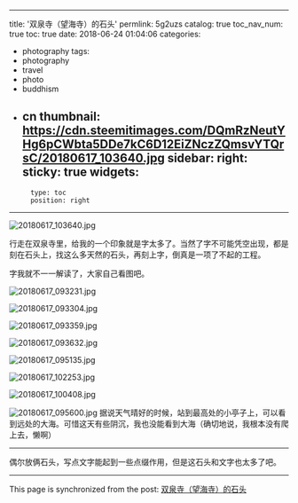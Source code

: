 
---
title: '双泉寺（望海寺）的石头'
permlink: 5g2uzs
catalog: true
toc_nav_num: true
toc: true
date: 2018-06-24 01:04:06
categories:
- photography
tags:
- photography
- travel
- photo
- buddhism
- cn
thumbnail: https://cdn.steemitimages.com/DQmRzNeutYHg6pCWbta5DDe7kC6D12EiZNczZQmsvYTQrsC/20180617_103640.jpg
sidebar:
    right:
        sticky: true
widgets:
    -
        type: toc
        position: right
---


![20180617_103640.jpg](https://cdn.steemitimages.com/DQmRzNeutYHg6pCWbta5DDe7kC6D12EiZNczZQmsvYTQrsC/20180617_103640.jpg)

行走在双泉寺里，给我的一个印象就是字太多了。当然了字不可能凭空出现，都是刻在石头上，找这么多天然的石头，再刻上字，倒真是一项了不起的工程。

字我就不一一解读了，大家自己看图吧。

![20180617_093231.jpg](https://cdn.steemitimages.com/DQmX9KB3eWgAh5wcetz1fTm74QS2XLA4oebjpAvFnfNTSNb/20180617_093231.jpg)

![20180617_093304.jpg](https://cdn.steemitimages.com/DQmeWw66un1EaefRb8cvpZhQFSoXGP12ZFGCwAdEdZY99ND/20180617_093304.jpg)

![20180617_093359.jpg](https://cdn.steemitimages.com/DQmSVwXDf2TmBhyMHuC3cahL1tN1CtLMogFNKBupKj21qdS/20180617_093359.jpg)

![20180617_093632.jpg](https://cdn.steemitimages.com/DQmeq78g8tL2AsNnaALy6uFuj98n9oijHowF41b6bzgSnWQ/20180617_093632.jpg)

![20180617_095135.jpg](https://cdn.steemitimages.com/DQmV23efwa27gVjvuHAgWpgm5UqNUMyZnutaJe2V8yDE8nN/20180617_095135.jpg)

![20180617_102253.jpg](https://cdn.steemitimages.com/DQmNq2SqShGTxJbtcojm97EnXwyrWrXGe25kLYyE13oFg2M/20180617_102253.jpg)

![20180617_100408.jpg](https://cdn.steemitimages.com/DQmRDaHQebjfjgHz1C4C8U3PDCWfLi7g5KNHSRH1iDsTSqJ/20180617_100408.jpg)

![20180617_095600.jpg](https://cdn.steemitimages.com/DQmZGC5utJ46GDbLvzhK1RW63mJ7FCF8CQPHJDw2AqQUbMf/20180617_095600.jpg)
据说天气晴好的时候，站到最高处的小亭子上，可以看到远处的大海。可惜这天有些阴沉，我也没能看到大海（确切地说，我根本没有爬上去，懒啊）

---
偶尔放俩石头，写点文字能起到一些点缀作用，但是这石头和文字也太多了吧。

- - -

This page is synchronized from the post: [双泉寺（望海寺）的石头](https://steemit.com/@oflyhigh/5g2uzs)
